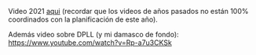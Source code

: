 Video 2021 [aqui](https://drive.google.com/file/d/1L-DF4DwVIpaOv46brM2Ho6juihdVM-XG/view?usp=sharing)
(recordar que los videos de años pasados no están 100% coordinados con la planificación de este año). 

Además video sobre DPLL (y mi damasco de fondo): https://www.youtube.com/watch?v=Rp-a7u3CKSk 
